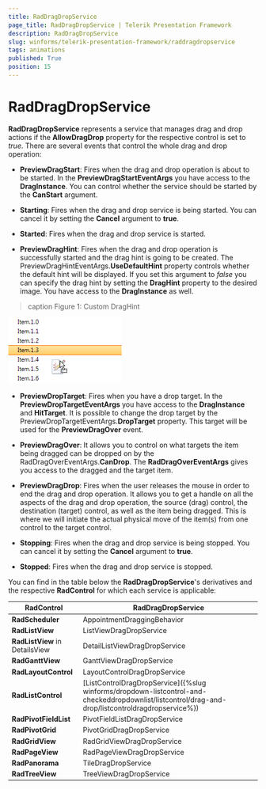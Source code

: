 ```yaml
---
title: RadDragDropService
page_title: RadDragDropService | Telerik Presentation Framework
description: RadDragDropService
slug: winforms/telerik-presentation-framework/raddragdropservice
tags: animations
published: True
position: 15
---
```


# RadDragDropService

**RadDragDropService** represents a service that manages drag and drop actions if the **AllowDragDrop** property for the respective control is set to *true*. There are several events that control the whole drag and drop operation:

* **PreviewDragStart**: Fires when the drag and drop operation is about to be started. In the **PreviewDragStartEventArgs** you have access to the **DragInstance**. You can control whether the service should be started by the **CanStart** argument.

* **Starting**: Fires when the drag and drop service is being started. You can cancel it by setting the **Cancel** argument to **true**.

* **Started**: Fires when the drag and drop service is started.

* **PreviewDragHint**: Fires when the drag and drop operation is successfully started and the drag hint is going to be created. The PreviewDragHintEventArgs.**UseDefaultHint** property controls whether the default hint will be displayed. If you set this argument to *false* you can specify the drag hint by setting the **DragHint** property to the desired image. You have access to the **DragInstance** as well.

>caption Figure 1: Custom DragHint

![tpf-raddragdropservice 001](images/tpf-raddragdropservice001.png)

* **PreviewDropTarget**: Fires when you have a drop target. In the **PreviewDropTargetEventArgs** you have access to the **DragInstance** and **HitTarget**. It is possible to change the drop target by the PreviewDropTargetEventArgs.**DropTarget** property. This target will be used for the **PreviewDragOver** event.

* **PreviewDragOver**:  It allows you to control on what targets the item being dragged can be dropped on by the RadDragOverEventArgs.**CanDrop**. The **RadDragOverEventArgs** gives you access to the dragged  and the target item.

* **PreviewDragDrop**: Fires when the user releases the mouse in order to end the drag and drop operation. It allows you to get a handle on all the aspects of the drag and drop operation, the source (drag) control, the destination (target) control, as well as the item being dragged. This is where we will initiate the actual physical move of the item(s) from one control to the target control. 

* **Stopping**: Fires when the drag and drop service is being stopped. You can cancel it by setting the **Cancel** argument to **true**.

* **Stopped**: Fires when the drag and drop service is stopped.

You can find in the table below the **RadDragDropService**'s derivatives and the respective **RadControl** for which each service is applicable:

|RadControl|RadDragDropService|
|----|----|
|**RadScheduler**|AppointmentDraggingBehavior|
|**RadListView**|ListViewDragDropService|
|**RadListView** in DetailsView|DetailListViewDragDropService|
|**RadGanttView**|GanttViewDragDropService|
|**RadLayoutControl**|LayoutControlDragDropService|
|**RadListControl**|[ListControlDragDropService]({%slug winforms/dropdown-listcontrol-and-checkeddropdownlist/listcontrol/drag-and-drop/listcontroldragdropservice%})|
|**RadPivotFieldList**|PivotFieldListDragDropService|
|**RadPivotGrid**|PivotGridDragDropService|
|**RadGridView**|RadGridViewDragDropService|
|**RadPageView**|RadPageViewDragDropService|
|**RadPanorama**|TileDragDropService|
|**RadTreeView**|TreeViewDragDropService|
